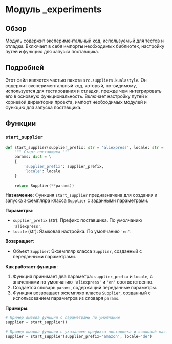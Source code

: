 # Модуль _experiments

## Обзор

Модуль содержит экспериментальный код, используемый для тестов и отладки. Включает в себя импорты необходимых библиотек, настройку путей и функцию для запуска поставщика.
## Подробней
Этот файл является частью пакета `src.suppliers.kualastyle`. Он содержит экспериментальный код, который, по-видимому, используется для тестирования и отладки, прежде чем интегрировать его в основную функциональность. Включает настройку путей к корневой директории проекта, импорт необходимых модулей и функцию для запуска поставщика.

## Функции

### `start_supplier`

```python
def start_supplier(supplier_prefix: str = 'aliexpress', locale: str = 'en' ):
    """ Старт поставщика """
    params: dict = \
    {
        'supplier_prefix': supplier_prefix,
        'locale': locale
    }
    
    return Supplier(**params))
```

**Назначение**:
Функция `start_supplier` предназначена для создания и запуска экземпляра класса `Supplier` с заданными параметрами.

**Параметры**:
- `supplier_prefix` (str): Префикс поставщика. По умолчанию `'aliexpress'`.
- `locale` (str): Языковая настройка. По умолчанию `'en'`.

**Возвращает**:
- Объект `Supplier`: Экземпляр класса `Supplier`, созданный с переданными параметрами.

**Как работает функция**:

1. Функция принимает два параметра: `supplier_prefix` и `locale`, с значениями по умолчанию `'aliexpress'` и `'en'` соответственно.
2. Создается словарь `params`, содержащий переданные параметры.
3. Функция возвращает экземпляр класса `Supplier`, созданный с использованием параметров из словаря `params`.

**Примеры**:

```python
# Пример вызова функции с параметрами по умолчанию
supplier = start_supplier()

# Пример вызова функции с указанием префикса поставщика и языковой настройки
supplier = start_supplier(supplier_prefix='amazon', locale='de')